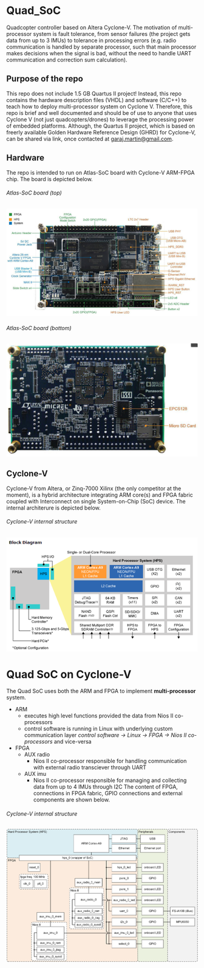 # Quad_SoC
Quadcopter controller based on Altera Cyclone-V. The motivation of multi-processor system is fault tolerance, from sensor failures (the project gets data from up to 3 IMUs) to tolerance in processing errors (e.g. radio communication is handled by separate processor, such that main processor makes decisions when the signal is bad, without the need to handle UART communication and correction sum calculation).

## Purpose of the repo
This repo does not include 1.5 GB Quartus II project! Instead, this repo contains the hardware description files (VHDL) and software (C/C++) to teach how to deploy multi-processor system on Cyclone V. Therefore, this repo is brief and well documented and should be of use to anyone that uses Cyclone V (not just quadcopters/drones) to leverage the processing power of embedded platforms. Although, the Quartus II project, which is based on freerly available Golden Hardware Reference Design (GHRD) for Cyclone-V, can be shared via link, once contacted at garaj.martin@gmail.com.

## Hardware
The repo is intended to run on Atlas-SoC board with Cyclone-V ARM-FPGA chip. The board is depicted below.
###### Atlas-SoC board (top)
![./Documentation/Board-Top.jpg](./Documentation/Board-Top.jpg?raw=true "Atlas-SoC board (top)")
###### Atlas-SoC board (bottom)
![./Documentation/Board-Bottom.jpg](./Documentation/Board-Bottom.jpg?raw=true "Atlas-SoC board (bottom)")

## Cyclone-V
Cyclone-V from Altera, or Zinq-7000 Xilinx (the only competitor at the moment), is a hybrid architecture integrating ARM core(s) and FPGA fabric coupled with Interconnect on single System-on-Chip (SoC) device. The internal architerure is depicted below.

###### Cyclone-V internal structure
![./Documentation/Altera-Cyclone-V-SoC.png](./Documentation/Altera-Cyclone-V-SoC.png?raw=true "Cyclone-V internal structure")


# Quad SoC on Cyclone-V
The Quad SoC uses both the ARM and FPGA to implement **multi-processor** system. 
- ARM
  - executes high level functions provided the data from Nios II co-processors
  - control software is running in Linux with underlying custom communication layer _control software -> Linux -> FPGA -> Nios II co-processors_ and vice-versa
- FPGA
  - AUX radio
    - Nios II co-processor responsible for handling communication with external radio transciever through UART
  - AUX imu
    - Nios II co-processor responsible for managing and collecting data from up to 4 IMUs through I2C
The content of FPGA, connections in FPGA fabric, GPIO connections and external components are shown below.

###### Cyclone-V internal structure
![./Documentation/Quad_SoC_hardware_software.png](./Documentation/Quad_SoC_hardware_software.png?raw=true "Quad SoC structure and components")
